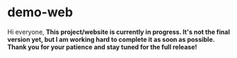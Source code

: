 # demo-web
Hi everyone,
<strong>This project/website is currently in progress. It's not the final version yet, but I am working hard to complete it as soon as possible. Thank you for your patience and stay tuned for the full release!</strong>

